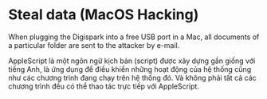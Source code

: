 # Steal data (MacOS Hacking)

When plugging the Digispark into a free USB port in a Mac, all documents of a particular folder are sent to the attacker by e-mail.

AppleScript là một ngôn ngữ kịch bản (script) được xây dựng gần giống với tiếng Anh, là ứng dụng để điều khiển những hoạt động của hệ thống cũng như các chương trình đang chạy trên hệ thống đó. Và không phải tất cả các chương trình đều có thể thao tác trực tiếp với AppleScript. 
